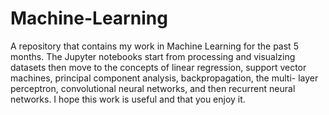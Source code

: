 # Machine-Learning
A repository that contains my work in Machine Learning for the past 5 months. The Jupyter notebooks start from processing and visualzing
datasets then move to the concepts of linear regression, support vector machines, principal component analysis, backpropagation, the multi-
layer perceptron, convolutional neural networks, and then recurrent neural networks. I hope this work is useful and that you enjoy it.
